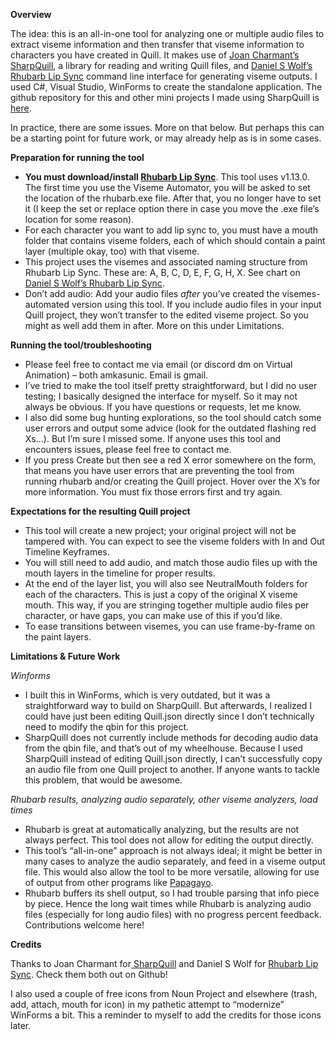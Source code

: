 **Overview**

The idea: this is an all-in-one tool for analyzing one or multiple audio files to extract viseme information and then transfer that viseme information to characters you have created in Quill. It makes use of [Joan Charmant’s SharpQuill](https://github.com/JoanCharmant/SharpQuill), a library for reading and writing Quill files, and [Daniel S Wolf’s Rhubarb Lip Sync](https://github.com/DanielSWolf/rhubarb-lip-sync) command line interface for generating viseme outputs. I used C#, Visual Studio, WinForms to create the standalone application. The github repository for this and other mini projects I made using SharpQuill is [here](https://github.com/akasunic/SharpQuill).

In practice, there are some issues. More on that below. But perhaps this can be a starting point for future work, or may already help as is in some cases.

**Preparation for running the tool**



* **You must download/install [Rhubarb Lip Sync](https://github.com/DanielSWolf/rhubarb-lip-sync/releases)**. This tool uses v1.13.0. The first time you use the Viseme Automator, you will be asked to set the location of the rhubarb.exe file. After that, you no longer have to set it (I keep the set or replace option there in case you move the .exe file’s location for some reason). 
* For each character you want to add lip sync to, you must have a mouth folder that contains viseme folders, each of which should contain a paint layer (multiple okay, too) with that viseme. 
* This project uses the visemes and associated naming structure from Rhubarb Lip Sync. These are: A, B, C, D, E, F, G, H, X. See chart on [Daniel S Wolf’s Rhubarb Lip Sync](https://github.com/DanielSWolf/rhubarb-lip-sync).
* Don’t add audio: Add your audio files _after_ you’ve created the visemes-automated version using this tool. If you include audio files in your input Quill project, they won’t transfer to the edited viseme project. So you might as well add them in after. More on this under Limitations.


**Running the tool/troubleshooting**



* Please feel free to contact me via email (or discord dm on Virtual Animation) – both amkasunic. Email is gmail. 
* I’ve tried to make the tool itself pretty straightforward, but I did no user testing; I basically designed the interface for myself. So it may not always be obvious. If you have questions or requests, let me know.
* I also did some bug hunting explorations, so the tool should catch some user errors and output some advice (look for the outdated flashing red Xs…). But I’m sure I missed some. If anyone uses this tool and encounters issues, please feel free to contact me. 
* If you press Create but then see a red X error somewhere on the form, that means you have user errors that are preventing the tool from running rhubarb and/or creating the Quill project. Hover over the X’s for more information. You must fix those errors first and try again.

**Expectations for the resulting Quill project**



* This tool will create a new project; your original project will not be tampered with. You can expect to see the viseme folders with In and Out Timeline Keyframes. 
* You will still need to add audio, and match those audio files up with the mouth layers in the timeline for proper results.
* At the end of the layer list, you will also see NeutralMouth folders for each of the characters. This is just a copy of the original X viseme mouth. This way, if you are stringing together multiple audio files per character, or have gaps, you can make use of this if you’d like. 
* To ease transitions between visemes, you can use frame-by-frame on the paint layers.

**Limitations & Future Work**

_Winforms_



* I built this in WinForms, which is very outdated, but it was a straightforward way to build on SharpQuill. But afterwards, I realized I could have just been editing Quill.json directly since I don’t technically need to modify the qbin for this project. 
* SharpQuill does not currently include methods for decoding audio data from the qbin file, and that’s out of my wheelhouse. Because I used SharpQuill instead of editing Quill.json directly, I can’t successfully copy an audio file from one Quill project to another. If anyone wants to tackle this problem, that would be awesome.

_Rhubarb results, analyzing audio separately, other viseme analyzers, load times_



* Rhubarb is great at automatically analyzing, but the results are not always perfect. This tool does not allow for editing the output directly.
* This tool’s “all-in-one” approach is not always ideal; it might be better in many cases to analyze the audio separately, and feed in a viseme output file. This would also allow the tool to be more versatile, allowing for use of output from other programs like [Papagayo](https://github.com/morevnaproject-org/papagayo-ng). 
* Rhubarb buffers its shell output, so I had trouble parsing that info piece by piece. Hence the long wait times while Rhubarb is analyzing audio files (especially for long audio files) with no progress percent feedback. Contributions welcome here!

**Credits**

Thanks to Joan Charmant for[ SharpQuill](https://github.com/JoanCharmant/SharpQuill) and Daniel S Wolf for [Rhubarb Lip Sync](https://github.com/DanielSWolf/rhubarb-lip-sync). Check them both out on Github!

I also used a couple of free icons from Noun Project and elsewhere (trash, add, attach, mouth for icon) in my pathetic attempt to “modernize” WinForms a bit. This a reminder to myself to add the credits for those icons later. 
